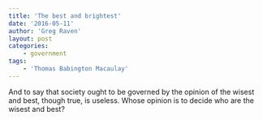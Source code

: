 ```yaml
---
title: 'The best and brightest'
date: '2016-05-11'
author: 'Greg Raven'
layout: post
categories:
    - government
tags:
    - 'Thomas Babington Macaulay'
---
```


And to say that society ought to be governed by the opinion of the wisest and best, though true, is useless. Whose opinion is to decide who are the wisest and best?